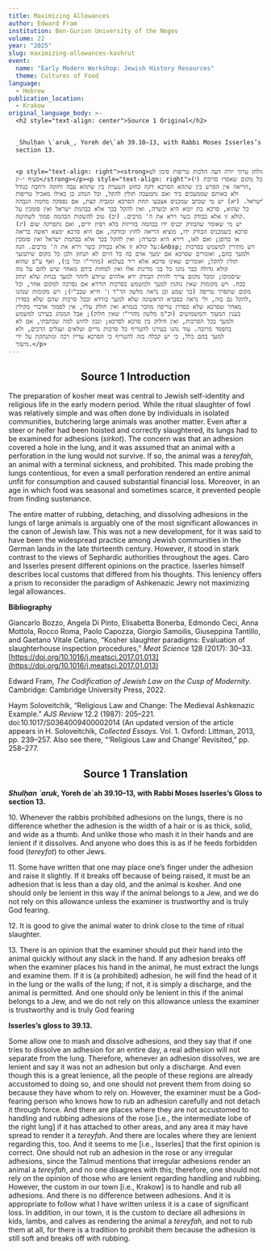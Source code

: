 ```yaml
---
title: Maximizing Allowances
author: Edward Fram
institution: Ben-Gurion University of the Negev
volume: 22
year: "2025"
slug: maximizing-allowances-kashrut
event:
  name: "Early Modern Workshop: Jewish History Resources"
  theme: Cultures of Food
language:
  - Hebrew
publication_location:
  - Krakow
original_language_body: >-
  <h2 style="text-align: center">Source 1 Original</h2>


  _Shulḥan \`aruk_, Yoreh de\`ah 39.10–13, with Rabbi Moses Isserles’s Gloss to
  section 13.


  <p style="text-align: right"><strong>שולחן ערוך יורה דעה הלכות טריפות סימן לט
  סעיף י-יג</strong></p><p style="text-align: right">(י) כל מקום שאסרו סרוכת
  הריאה אין הפרש בין שתהא הסרכא דקה כחוט השערה בין שתהא עבה וחזקה ורחבה כגודל,
  ולא כאותם שממעכים ביד ואם נתמעכה תולין להקל, וכל הנוהג כן כאילו מאכיל טריפות
  לישראל. (יא) יש מי שכתב שמכניס אצבעו תחת הסרכא ומגביה קצת, אם נפסקה מחמת הגבהה
  כל שהוא, סרכא בת יומא היא וכשרה, ואין להקל בכך אלא בבהמת ישראל ואין סומכין על
  קולא זו אלא בבודק כשר וירא את ה' מרבים. (יב) טוב להשקות הבהמה סמוך לשחיטה.
  (יג) יש מי שאומר שהבודק יכניס ידו בבהמה בזריזות בלא רפיון ידים, ואם נתפרקה שום
  סרכא כשמכניס הבודק ידו, מוציא הריאה לחוץ ובודקה, אם היא סרכא ימצא ראשה בריאה
  או בדופן; ואם לאו, רירא היא וכשרה; ואין להקל בכך אלא בבהמת ישראל ואין סומכין
  על קולא זו אלא בבודק כשר וירא את ה' מרבים. הגה:&nbsp; ויש מתירין למשמש בסרכות
  ולמעך בהם, ואומרים שסרכא אם ימעך אדם בה כל היום לא תנתק ולכן כל מקום שיתמעך
  תולין להקל; ואומרים שאינו סרכא אלא ריר בעלמא (מהרי"ו וכל בו), ואף ע"פ שהוא
  קולא גדולה כבר נהגו כל בני מדינות אלו ואין למחות בידם מאחר שיש להם על מה
  שיסמוכו; ומכל מקום צריך להיות הבודק ירא אלהים שיודע ליזהר למעך בנחת שלא ינתק
  בכח. ויש מקומות שאין נוהגין למעך ולמשמש בסרכות הורדא אם נסרכה למקום אחר, וכל
  מקום שתסרך טריפה (כך שמע וכן נראה מלשון הר"ד ן' חייא שבב"י); ויש מקומות שנהגו
  להקל גם בזה, ולי נראה כסברא הראשונה שלא למעך בורדא ובכל סרכות שהם שלא כסדרן,
  מאחר שסרכא שלא כסדרן טריפה מוזכר בגמרא ואין חולק עליו, אין לסמוך אדברי מקילין
  בענין המעוך והמשמושים (וכ"מ מלשון מהרי"ו שאין חלוק); אבל המנהג בעירנו למשמש
  ולמעך בכל הסרכות, ואין חילוק בין סרכא לסרכא; ונכון לחוש למה שכתבתי, אם לא
  בהפסד מרובה. עוד נהגו בעירנו להטריף כל סרכות גדיים וטלאים ועגלים הרכים, ולא
  למעך בהם כלל, כי יש קבלה בזה להטריף כי הסרכא עדיין רכה ומתנתקת על ידי
  מיעוך.</p>
---
```

<h2 style="text-align: center">Source 1 Introduction</h2>

The preparation of kosher meat was central to Jewish self-identity and religious life in the early modern period. While the ritual slaughter of fowl was relatively simple and was often done by individuals in isolated communities, butchering large animals was another matter. Even after a steer or heifer had been hoisted and correctly slaughtered, its lungs had to be examined for adhesions (_sirkot_). The concern was that an adhesion covered a hole in the lung, and it was assumed that an animal with a perforation in the lung would not survive. If so, the animal was a _tereyfah_, an animal with a terminal sickness, and prohibited. This made probing the lungs contentious, for even a small perforation rendered an entire animal unfit for consumption and caused substantial financial loss. Moreover, in an age in which food was seasonal and sometimes scarce, it prevented people from finding sustenance. 

The entire matter of rubbing, detaching, and dissolving adhesions in the lungs of large animals is arguably one of the most significant allowances in the canon of Jewish law. This was not a new development, for it was said to have been the widespread practice among Jewish communities in the German lands in the late thirteenth century. However, it stood in stark contrast to the views of Sephardic authorities throughout the ages. Caro and Isserles present different opinions on the practice. Isserles himself describes local customs that differed from his thoughts. This leniency offers a prism to reconsider the paradigm of Ashkenazic Jewry not maximizing legal allowances.

**Bibliography** 

Giancarlo Bozzo, Angela Di Pinto, Elisabetta Bonerba, Edmondo Ceci, Anna Mottola, Rocco Roma, Paolo Capozza, Giorgio Samoilis, Giuseppina Tantillo, and Gaetano Vitale Celano, “Kosher slaughter paradigms: Evaluation of slaughterhouse inspection procedures,” _Meat Science_ 128 (2017): 30–33. [https://doi.org/10.1016/j.meatsci.2017.01.013](https://doi.org/10.1016/j.meatsci.2017.01.013)

Edward Fram, _The Codification of Jewish Law on the Cusp of Modernity_. Cambridge: Cambridge University Press, 2022.

Haym Soloveitchik, “Religious Law and Change: The Medieval Ashkenazic Example.” _AJS Review_ 12.2 (1987): 205–221. doi:10.1017/S0364009400002014 (An updated version of the article appears in H. Soloveitchik, _Collected Essays._ Vol. 1. Oxford: Littman, 2013, pp. 239–257. Also see there, “‘Religious Law and Change’ Revisited,” pp. 258–277.

<h2 style="text-align: center">Source 1 Translation</h2>

**_Shulḥan \`aruk_, Yoreh de\`ah 39.10–13, with Rabbi Moses Isserles’s Gloss to section 13.**

10\. Whenever the rabbis prohibited adhesions on the lungs, there is no difference whether the adhesion is the width of a hair or is as thick, solid, and wide as a thumb. And unlike those who mash it in their hands and are lenient if it dissolves. And anyone who does this is as if he feeds forbidden food (_tereyfot_) to other Jews.

11\. Some have written that one may place one’s finger under the adhesion and raise it slightly. If it breaks off because of being raised, it must be an adhesion that is less than a day old, and the animal is kosher. And one should only be lenient in this way if the animal belongs to a Jew, and we do not rely on this allowance unless the examiner is trustworthy and is truly God fearing.  

12\. It is good to give the animal water to drink close to the time of ritual slaughter.

13\. There is an opinion that the examiner should put their hand into the animal quickly without any slack in the hand. If any adhesion breaks off when the examiner places his hand in the animal, he must extract the lungs and examine them. If it is (a prohibited) adhesion, he will find the head of it in the lung or the walls of the lung; if not, it is simply a discharge, and the animal is permitted. And one should only be lenient in this if the animal belongs to a Jew, and we do not rely on this allowance unless the examiner is trustworthy and is truly God fearing 

**Isserles’s gloss to 39.13.**

Some allow one to mash and dissolve adhesions, and they say that if one tries to dissolve an adhesion for an entire day, a real adhesion will not separate from the lung. Therefore, whenever an adhesion dissolves, we are lenient and say it was not an adhesion but only a discharge. And even though this is a great lenience, all the people of these regions are already accustomed to doing so, and one should not prevent them from doing so because they have whom to rely on. However, the examiner must be a God-fearing person who knows how to rub an adhesion carefully and not detach it through force. And there are places where they are not accustomed to handling and rubbing adhesions of the rose \[i.e., the intermediate lobe of the right lung\] if it has attached to other areas, and any area it may have spread to render it a _tereyfah_. And there are locales where they are lenient regarding this, too. And it seems to me \[i.e., Isserles\] that the first opinion is correct. One should not rub an adhesion in the rose or any irregular adhesions, since the Talmud mentions that irregular adhesions render an animal a _tereyfah_, and no one disagrees with this; therefore, one should not rely on the opinion of those who are lenient regarding handling and rubbing. However, the custom in our town \[i.e., Krakow\] is to handle and rub all adhesions. And there is no difference between adhesions. And it is appropriate to follow what I have written unless it is a case of significant loss. In addition, in our town, it is the custom to declare all adhesions in kids, lambs, and calves as rendering the animal a _tereyfah_, and not to rub them at all, for there is a tradition to prohibit them because the adhesion is still soft and breaks off with rubbing.